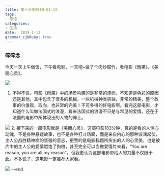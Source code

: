 ```yaml
---
title: 第十三天2019-01-13
tags: 
- 感悟
categories: 
- 生活
date:  2019-1-13
grammar_cjkRuby: true
---
```

### 碎碎念
今天一天上午做饭，下午看电影，一天吧~做了个肉炒腐竹，看电影《雨果》、《美丽心灵》。

![](https://ws1.sinaimg.cn/large/b15ca614gy1fz55fdzo0ej213u0mcnpe.jpg)
<!--more-->
1. 不得不说，电影《雨果》中的场景构建的是非常的漂亮，不知道是色彩的原因还是其他，其中包含了很多的机械，一些机械钟类转轴，非常的精美，整个故事的价值观，取向，也非常的完美！不可多得的好电影啊。看完这部电影，才知道什么叫做法国式的浪漫，看来法国式的浪漫不只是与常见的爱情，还在于法国的电影中所体现出的人物的绅士。
 
![](https://ws1.sinaimg.cn/large/b15ca614gy1fz55ey1b66j213v0mhu0y.jpg)
2. 接下来的一部电影就是《美丽心灵》，这部电影183分钟，真的是看的人惊心动魄，不是各种悬疑故事，也不是各种打斗场面，而是来自内心的那种波澜起伏，主人公战胜精神病的坚强的意志，更赞的是电影标题所突出的人的心灵美。也是被片中的主人公的爱情喂饱了狗粮，甚至完全可以当做爱情片来看，“You are reason, you are all my reason"。但我更认为这部电影带给人的力量不仅限于此。不多说了，这电影一定推荐大家看。

![](https://ws1.sinaimg.cn/large/b15ca614gy1fz55fey6dtj217x0oqu0y.jpg)
--end
